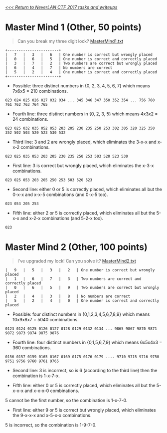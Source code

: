 _[<<< Return to NeverLAN CTF 2017 tasks and writeups](/neverlanctf-2017)_

# Master Mind 1 (Other, 50 points)
>Can you break my three digit lock? [MasterMind1.txt](MasterMind1.txt)

```
+-----------------------+
|   7   |   3   |   6   | One number is correct but wrongly placed
|   0   |   6   |   5   | One number is correct and correctly placed
|   3   |   7   |   2   | Two numbers are correct but wrongly placed
|   6   |   4   |   7   | No numbers are correct
|   5   |   2   |   4   | One number is correct and correctly placed
+-----------------------+
```

* Possible: three distinct numbers in {0, 2, 3, 4, 5, 6, 7} which means 7x6x5 = 210 combinations.
```
023 024 025 026 027 032 034 ... 345 346 347 350 352 354 ... 756 760 761 762 763 764 765
```

* Fourth line: three distinct numbers in {0, 2, 3, 5} which means 4x3x2 = 24 combinations.
```
023 025 032 035 052 053 203 205 230 235 250 253 302 305 320 325 350 352 502 503 520 523 530 532
```

* Third line: 3 and 2 are wrongly placed, which eliminates the 3-x-x and x-x-2 combinations.
```
023 025 035 053 203 205 230 235 250 253 503 520 523 530
```

* First line: 3 is correct but wrongly placed, which eliminates the x-3-x combinations.
```
023 025 053 203 205 250 253 503 520 523
```

* Second line: either 0 or 5 is correctly placed, which eliminates all but the 0-x-x and x-x-5 combinations (and 0-x-5 too).
```
023 053 205 253
```

* Fifth line: either 2 or 5 is correctly placed, which eliminates all but the 5-x-x and x-2-x combinations (and 5-2-x too).
```
023
```

# Master Mind 2 (Other, 100 points)
>I've upgraded my lock! Can you solve it? [MasterMind2.txt](MasterMind2.txt)

```
|   9   |   5   |   3   |   2   | One number is correct but wrongly placed
|   1   |   6   |   7   |   3   | Two numbers are correct and correctly placed
|   0   |   6   |   5   |   9   | Two numbers are correct but wrongly placed
|   2   |   4   |   3   |   8   | No numbers are correct
|   5   |   2   |   4   |   0   | One number is correct and correctly placed
```

* Possible: four distinct numbers in {0,1,2,3,4,5,6,7,8,9} which means 10x9x8x7 = 5040 combinations.
```
0123 0124 0125 0126 0127 0128 0129 0132 0134 ... 9865 9867 9870 9871 9872 9873 9874 9875 9876
```

* Fourth line: four distinct numbers in {0,1,5,6,7,9} which means 6x5x4x3 = 360 combinations.
```
0156 0157 0159 0165 0167 0169 0175 0176 0179 .... 9710 9715 9716 9750 9751 9756 9760 9761 9765
```

* Second line: 3 is incorrect, so is 6 (according to the third line) then the combination is 1-x-7-x.

* Fifth line: either 0 or 5 is correctly placed, which eliminates all but the 5-x-x-x and x-x-x-0 combinations.

5 cannot be the first number, so the combination is 1-x-7-0.

* First line: either 9 or 5 is correct but wrongly placed, which eliminates the 9-x-x-x and x-5-x-x combinations.

5 is incorrect, so the combination is 1-9-7-0.
